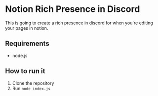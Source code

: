 # Notion Rich Presence in Discord

This is going to create a rich presence in discord for when you're editing your pages in notion.

## Requirements
* node.js

## How to run it

1. Clone the repository
2. Run `node index.js`
